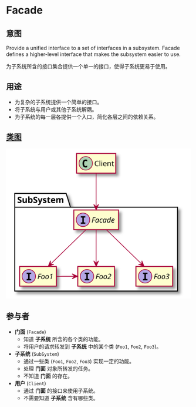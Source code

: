 # Facade

## 意图
Provide a unified interface to a set of interfaces in a subsystem.
Facade defines a higher-level interface that makes the subsystem easier to use.

为子系统所含的接口集合提供一个单一的接口，使得子系统更易于使用。

## 用途
- 为复杂的子系统提供一个简单的接口。
- 将子系统与用户或其他子系统解耦。
- 为子系统的每一层各提供一个入口，简化各层之间的依赖关系。

## [类图](./Class.txt)
![](./Class.svg)

## 参与者
- **门面** (`Facade`)
  - 知道 **子系统** 所含的各个类的功能。
  - 将用户的请求转发到 **子系统** 中的某个类 (`Foo1`, `Foo2`, `Foo3`)。
- **子系统** (`SubSystem`)
  - 通过一些类 (`Foo1`, `Foo2`, `Foo3`) 实现一定的功能。
  - 处理 **门面** 对象所转发的任务。
  - 不知道 **门面** 的存在。
- **用户** (`Client`)
  - 通过 **门面** 的接口来使用子系统。
  - 不需要知道 **子系统** 含有哪些类。
